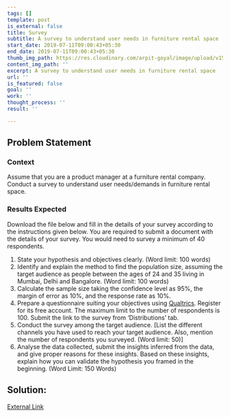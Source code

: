 ```yaml
---
tags: []
template: post
is_external: false
title: Survey
subtitle: A survey to understand user needs in furniture rental space
start_date: 2019-07-11T09:00:43+05:30
end_date: 2019-07-11T09:00:43+05:30
thumb_img_path: https://res.cloudinary.com/arpit-goyal/image/upload/v1562772588/2.jpg
content_img_path: ''
excerpt: A survey to understand user needs in furniture rental space
url: ''
is_featured: false
goal: ''
work: ''
thought_process: ''
result: ''

---
```

## Problem Statement

### Context

Assume that you are a product manager at a furniture rental company. Conduct a survey to understand user needs/demands in furniture rental space.

### Results Expected

Download the file below and fill in the details of your survey according to the instructions given below. You are required to submit a document with the details of your survey. You would need to survey a minimum of 40 respondents.

1. State your hypothesis and objectives clearly. (Word limit: 100 words)
2. Identify and explain the method to find the population size, assuming the target audience as people between the ages of 24 and 35 living in Mumbai, Delhi and Bangalore. (Word limit: 100 words)
3. Calculate the sample size taking the confidence level as 95%, the margin of error as 10%, and the response rate as 10%.
4. Prepare a questionnaire suiting your objectives using [Qualtrics](https://www.qualtrics.com/). Register for its free account. The maximum limit to the number of respondents is 100. Submit the link to the survey from ‘Distributions’ tab.
5. Conduct the survey among the target audience. \[List the different channels you have used to reach your target audience. Also, mention the number of respondents you surveyed. (Word limit: 50)\]
6. Analyse the data collected, submit the insights inferred from the data, and give proper reasons for these insights. Based on these insights, explain how you can validate the hypothesis you framed in the beginning. (Word Limit: 150 Words)

## Solution:

[External Link](https://drive.google.com/open?id=1unGUdr_ZrdvUgnptW682mlrV-2Zb5w18 "Google Drive Link to Slides")